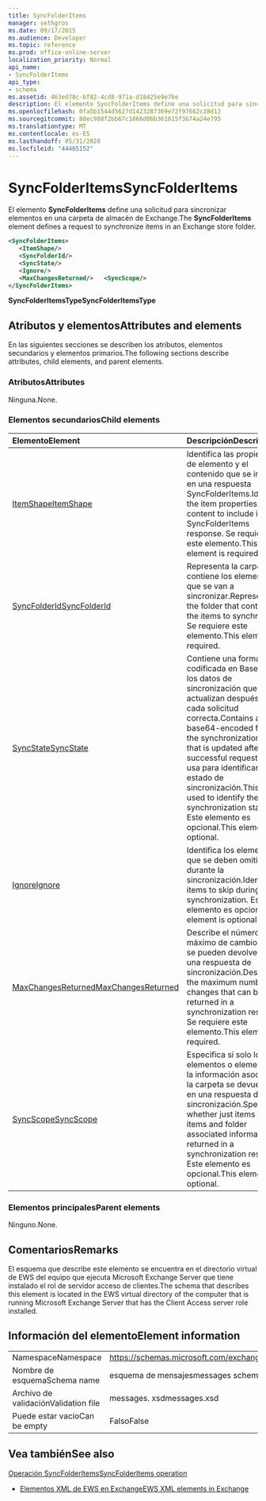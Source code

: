 ```yaml
---
title: SyncFolderItems
manager: sethgros
ms.date: 09/17/2015
ms.audience: Developer
ms.topic: reference
ms.prod: office-online-server
localization_priority: Normal
api_name:
- SyncFolderItems
api_type:
- schema
ms.assetid: 463ed78c-bf82-4cd8-971a-d18425e9e7be
description: El elemento SyncFolderItems define una solicitud para sincronizar elementos en una carpeta de almacén de Exchange.
ms.openlocfilehash: 0fa5b1544d5627d1423287369e72f97662c28d12
ms.sourcegitcommit: 88ec988f2bb67c1866d06b361615f3674a24e795
ms.translationtype: MT
ms.contentlocale: es-ES
ms.lasthandoff: 05/31/2020
ms.locfileid: "44465152"
---
```

# <a name="syncfolderitems"></a><span data-ttu-id="e6a9b-103">SyncFolderItems</span><span class="sxs-lookup"><span data-stu-id="e6a9b-103">SyncFolderItems</span></span>

<span data-ttu-id="e6a9b-104">El elemento **SyncFolderItems** define una solicitud para sincronizar elementos en una carpeta de almacén de Exchange.</span><span class="sxs-lookup"><span data-stu-id="e6a9b-104">The **SyncFolderItems** element defines a request to synchronize items in an Exchange store folder.</span></span> 
  
```xml
<SyncFolderItems>
   <ItemShape/>
   <SyncFolderId/>
   <SyncState/>
   <Ignore/>
   <MaxChangesReturned/>   <SyncScope/>
</SyncFolderItems>
```

 <span data-ttu-id="e6a9b-105">**SyncFolderItemsType**</span><span class="sxs-lookup"><span data-stu-id="e6a9b-105">**SyncFolderItemsType**</span></span>
## <a name="attributes-and-elements"></a><span data-ttu-id="e6a9b-106">Atributos y elementos</span><span class="sxs-lookup"><span data-stu-id="e6a9b-106">Attributes and elements</span></span>

<span data-ttu-id="e6a9b-107">En las siguientes secciones se describen los atributos, elementos secundarios y elementos primarios.</span><span class="sxs-lookup"><span data-stu-id="e6a9b-107">The following sections describe attributes, child elements, and parent elements.</span></span>
  
### <a name="attributes"></a><span data-ttu-id="e6a9b-108">Atributos</span><span class="sxs-lookup"><span data-stu-id="e6a9b-108">Attributes</span></span>

<span data-ttu-id="e6a9b-109">Ninguna.</span><span class="sxs-lookup"><span data-stu-id="e6a9b-109">None.</span></span>
  
### <a name="child-elements"></a><span data-ttu-id="e6a9b-110">Elementos secundarios</span><span class="sxs-lookup"><span data-stu-id="e6a9b-110">Child elements</span></span>

|<span data-ttu-id="e6a9b-111">**Elemento**</span><span class="sxs-lookup"><span data-stu-id="e6a9b-111">**Element**</span></span>|<span data-ttu-id="e6a9b-112">**Descripción**</span><span class="sxs-lookup"><span data-stu-id="e6a9b-112">**Description**</span></span>|
|:-----|:-----|
|[<span data-ttu-id="e6a9b-113">ItemShape</span><span class="sxs-lookup"><span data-stu-id="e6a9b-113">ItemShape</span></span>](itemshape.md) <br/> |<span data-ttu-id="e6a9b-114">Identifica las propiedades de elemento y el contenido que se incluirá en una respuesta SyncFolderItems.</span><span class="sxs-lookup"><span data-stu-id="e6a9b-114">Identifies the item properties and content to include in a SyncFolderItems response.</span></span> <span data-ttu-id="e6a9b-115">Se requiere este elemento.</span><span class="sxs-lookup"><span data-stu-id="e6a9b-115">This element is required.</span></span>  <br/> |
|[<span data-ttu-id="e6a9b-116">SyncFolderId</span><span class="sxs-lookup"><span data-stu-id="e6a9b-116">SyncFolderId</span></span>](syncfolderid.md) <br/> |<span data-ttu-id="e6a9b-117">Representa la carpeta que contiene los elementos que se van a sincronizar.</span><span class="sxs-lookup"><span data-stu-id="e6a9b-117">Represents the folder that contains the items to synchronize.</span></span> <span data-ttu-id="e6a9b-118">Se requiere este elemento.</span><span class="sxs-lookup"><span data-stu-id="e6a9b-118">This element is required.</span></span>  <br/> |
|[<span data-ttu-id="e6a9b-119">SyncState</span><span class="sxs-lookup"><span data-stu-id="e6a9b-119">SyncState</span></span>](syncstate-ex15websvcsotherref.md) <br/> |<span data-ttu-id="e6a9b-120">Contiene una forma codificada en Base64 de los datos de sincronización que se actualizan después de cada solicitud correcta.</span><span class="sxs-lookup"><span data-stu-id="e6a9b-120">Contains a base64-encoded form of the synchronization data that is updated after each successful request.</span></span> <span data-ttu-id="e6a9b-121">Se usa para identificar el estado de sincronización.</span><span class="sxs-lookup"><span data-stu-id="e6a9b-121">This is used to identify the synchronization state.</span></span> <span data-ttu-id="e6a9b-122">Este elemento es opcional.</span><span class="sxs-lookup"><span data-stu-id="e6a9b-122">This element is optional.</span></span>  <br/> |
|[<span data-ttu-id="e6a9b-123">Ignore</span><span class="sxs-lookup"><span data-stu-id="e6a9b-123">Ignore</span></span>](ignore.md) <br/> |<span data-ttu-id="e6a9b-124">Identifica los elementos que se deben omitir durante la sincronización.</span><span class="sxs-lookup"><span data-stu-id="e6a9b-124">Identifies items to skip during synchronization.</span></span> <span data-ttu-id="e6a9b-125">Este elemento es opcional.</span><span class="sxs-lookup"><span data-stu-id="e6a9b-125">This element is optional.</span></span>  <br/> |
|[<span data-ttu-id="e6a9b-126">MaxChangesReturned</span><span class="sxs-lookup"><span data-stu-id="e6a9b-126">MaxChangesReturned</span></span>](maxchangesreturned.md) <br/> |<span data-ttu-id="e6a9b-127">Describe el número máximo de cambios que se pueden devolver en una respuesta de sincronización.</span><span class="sxs-lookup"><span data-stu-id="e6a9b-127">Describes the maximum number of changes that can be returned in a synchronization response.</span></span> <span data-ttu-id="e6a9b-128">Se requiere este elemento.</span><span class="sxs-lookup"><span data-stu-id="e6a9b-128">This element is required.</span></span>  <br/> |
|[<span data-ttu-id="e6a9b-129">SyncScope</span><span class="sxs-lookup"><span data-stu-id="e6a9b-129">SyncScope</span></span>](syncscope.md) <br/> |<span data-ttu-id="e6a9b-130">Especifica si solo los elementos o elementos y la información asociada a la carpeta se devuelven en una respuesta de sincronización.</span><span class="sxs-lookup"><span data-stu-id="e6a9b-130">Specifies whether just items or items and folder associated information are returned in a synchronization response.</span></span> <span data-ttu-id="e6a9b-131">Este elemento es opcional.</span><span class="sxs-lookup"><span data-stu-id="e6a9b-131">This element is optional.</span></span>  <br/> |
   
### <a name="parent-elements"></a><span data-ttu-id="e6a9b-132">Elementos principales</span><span class="sxs-lookup"><span data-stu-id="e6a9b-132">Parent elements</span></span>

<span data-ttu-id="e6a9b-133">Ninguno.</span><span class="sxs-lookup"><span data-stu-id="e6a9b-133">None.</span></span>
  
## <a name="remarks"></a><span data-ttu-id="e6a9b-134">Comentarios</span><span class="sxs-lookup"><span data-stu-id="e6a9b-134">Remarks</span></span>

<span data-ttu-id="e6a9b-135">El esquema que describe este elemento se encuentra en el directorio virtual de EWS del equipo que ejecuta Microsoft Exchange Server que tiene instalado el rol de servidor acceso de clientes.</span><span class="sxs-lookup"><span data-stu-id="e6a9b-135">The schema that describes this element is located in the EWS virtual directory of the computer that is running Microsoft Exchange Server that has the Client Access server role installed.</span></span>
  
## <a name="element-information"></a><span data-ttu-id="e6a9b-136">Información del elemento</span><span class="sxs-lookup"><span data-stu-id="e6a9b-136">Element information</span></span>

|||
|:-----|:-----|
|<span data-ttu-id="e6a9b-137">Namespace</span><span class="sxs-lookup"><span data-stu-id="e6a9b-137">Namespace</span></span>  <br/> |https://schemas.microsoft.com/exchange/services/2006/messages  <br/> |
|<span data-ttu-id="e6a9b-138">Nombre de esquema</span><span class="sxs-lookup"><span data-stu-id="e6a9b-138">Schema name</span></span>  <br/> |<span data-ttu-id="e6a9b-139">esquema de mensajes</span><span class="sxs-lookup"><span data-stu-id="e6a9b-139">messages schema</span></span>  <br/> |
|<span data-ttu-id="e6a9b-140">Archivo de validación</span><span class="sxs-lookup"><span data-stu-id="e6a9b-140">Validation file</span></span>  <br/> |<span data-ttu-id="e6a9b-141">messages. xsd</span><span class="sxs-lookup"><span data-stu-id="e6a9b-141">messages.xsd</span></span>  <br/> |
|<span data-ttu-id="e6a9b-142">Puede estar vacío</span><span class="sxs-lookup"><span data-stu-id="e6a9b-142">Can be empty</span></span>  <br/> |<span data-ttu-id="e6a9b-143">Falso</span><span class="sxs-lookup"><span data-stu-id="e6a9b-143">False</span></span>  <br/> |
   
## <a name="see-also"></a><span data-ttu-id="e6a9b-144">Vea también</span><span class="sxs-lookup"><span data-stu-id="e6a9b-144">See also</span></span>



[<span data-ttu-id="e6a9b-145">Operación SyncFolderItems</span><span class="sxs-lookup"><span data-stu-id="e6a9b-145">SyncFolderItems operation</span></span>](syncfolderitems-operation.md)


- [<span data-ttu-id="e6a9b-146">Elementos XML de EWS en Exchange</span><span class="sxs-lookup"><span data-stu-id="e6a9b-146">EWS XML elements in Exchange</span></span>](ews-xml-elements-in-exchange.md)

